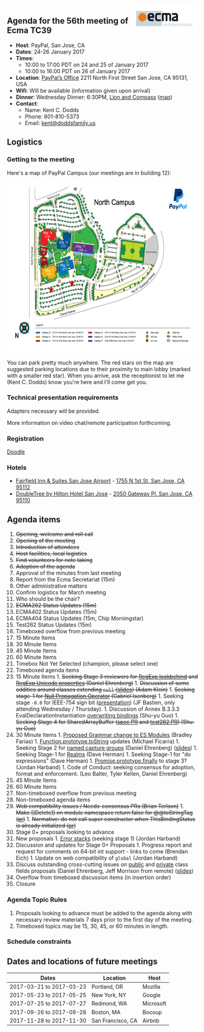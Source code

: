 <img src="../images/Ecma_RVB-003.jpg" align="right" height="70" alt="" />

## Agenda for the 56th meeting of Ecma TC39

- **Host**: PayPal, San Jose, CA
- **Dates**: 24-26 January 2017
- **Times**:
  - 10:00 to 17:00 PDT on 24 and 25 of January 2017
  - 10:00 to 16:00 PDT on 26 of January 2017
- **Location**:
  [PayPal’s Office](https://www.google.com/maps/place/PayPal/@37.376941,-121.9248805,17z/data=!3m1!4b1!4m5!3m4!1s0x808fcbe88aee163b:0xd6064b10b2260381!8m2!3d37.3769368!4d-121.9226918)
  2211 North First Street
  San Jose, CA 95131, USA
- **Wifi**: Will be available (information given upon arrival)
- **Dinner**:
  Wednesday Dinner: 6:30PM, [Lion and Compass](http://lionandcompass.com/) ([map](https://www.google.com/maps/place/1023+N+Fair+Oaks+Ave,+Sunnyvale,+CA+94089/@37.3989538,-122.0117916,19z/data=!4m13!1m7!3m6!1s0x808fb7cb2e8ac697:0x32d54c9afe825375!2s1023+N+Fair+Oaks+Ave,+Sunnyvale,+CA+94089!3b1!8m2!3d37.3989907!4d-122.0121922!3m4!1s0x808fb7cb2e8ac697:0x32d54c9afe825375!8m2!3d37.3989907!4d-122.0121922))
- **Contact**:
  - Name: Kent C. Dodds
  - Phone: 801-810-5373
  - Email: kent@doddsfamily.us

## Logistics

### Getting to the meeting

Here's a map of PayPal Campus (our meetings are in building 12):

<a href="https://raw.githubusercontent.com/tc39/agendas/master/images/PayPal%20Campus.png"><img src="../images/PayPal%20Campus.png" height="450" alt="PayPal campus map" /></a>

You can park pretty much anywhere. The red stars on the map are suggested parking locations due to their proximity to main lobby (marked with a smaller red star). When you arrive, ask the receptionist to let me (Kent C. Dodds) know you're here and I'll come get you.

### Technical presentation requirements

Adapters necessary will be provided.

More information on video chat/remote participation forthcoming.

### Registration

[Doodle](https://ecma-international.doodle.com/poll/anzg2zzzmakxgbte)

### Hotels

- [Fairfield Inn & Suites San Jose Airport](http://www.marriott.com/hotels/travel/sjcfi-fairfield-inn-and-suites-san-jose-airport/?scid=bb1a189a-fec3-4d19-a255-54ba596febe2) - [1755 N 1st St, San Jose, CA 95112](https://www.google.com/maps/place/Fairfield+Inn+%26+Suites+San+Jose+Airport/@37.3727714,-121.9153808,16z/data=!4m8!1m2!2m1!1shotels!3m4!1s0x0:0x4f8165f7ebc377be!8m2!3d37.3707189!4d-121.9174276)
- [DoubleTree by Hilton Hotel San Jose](http://doubletree3.hilton.com/en/hotels/california/doubletree-by-hilton-hotel-san-jose-JOSE-DT/index.html) - [2050 Gateway Pl, San Jose, CA 95110](https://www.google.com/maps/place/DoubleTree+by+Hilton+Hotel+San+Jose/@37.3727714,-121.9153808,16z/data=!4m8!1m2!2m1!1shotels!3m4!1s0x0:0x143d6b946b2164f5!8m2!3d37.3718507!4d-121.9227009)

## Agenda items

1. ~~Opening, welcome and roll call~~
  1. ~~Opening of the meeting~~
  1. ~~Introduction of attendees~~
  1. ~~Host facilities, local logistics~~
1. ~~Find volunteers for note taking~~
1. ~~Adoption of the agenda~~
1. Approval of the minutes from last meeting
1. Report from the Ecma Secretariat (15m)
1. Other administrative matters
  1. Confirm logistics for March meeting
  1. Who should be the chair?
1. ~~ECMA262 Status Updates (15m)~~
1. ECMA402 Status Updates (15m)
1. ECMA404 Status Updates (15m, Chip Morningstar)
1. Test262 Status Updates (15m)
1. Timeboxed overflow from previous meeting
  1. 15 Minute Items
  1. 30 Minute Items
  1. 45 Minute Items
  1. 60 Minute Items
  1. Timebox Not Yet Selected (champion, please select one)
1. Timeboxed agenda items
  1. 15 Minute Items
    1. ~~Seeking Stage 3 reviewers for [RegExp lookbehind](https://github.com/tc39/proposal-regexp-lookbehind) and [RegExp Unicode properties](https://github.com/tc39/proposal-regexp-unicode-property-escapes) (Daniel Ehrenberg)~~
    1. ~~Discussion of some oddities around classes extending `null` ([slides](https://docs.google.com/presentation/d/1makDPBGA3fo-jjOpjhD97_GqlKRQHvh9Mya-B2Spxng/edit?usp=sharing)) (Adam Klein)~~
    1. ~~Seeking stage-1 for [Null Propagation Operator](https://docs.google.com/presentation/d/11O_wIBBbZgE1bMVRJI8kGnmC6dWCBOwutbN9SWOK0fU/view) (Gabriel Isenberg)~~
    1. Seeking stage `-0.0` for IEEE-754 sign bit ([presentation](http://jfbastien.github.io/papers/Math.signbit.html)) (JF Bastien, only attending Wednesday / Thursday).
    1. Discussion of Annex B.3.3.3 EvalDeclarationInstantiation [overwriting bindings](https://github.com/tc39/ecma262/issues/753) (Shu-yu Guo)
    1. ~~Seeking Stage 4 for SharedArrayBuffer ([spec PR](https://github.com/tc39/ecma262/pull/769) and [test262 PR](https://github.com/tc39/test262/pull/839)) (Shu-yu Guo)~~
  1. 30 Minute Items
    1. [Proposed Grammar change to ES Modules](https://github.com/bmeck/UnambiguousJavaScriptGrammar) (Bradley Farias)
    1. [Function.prototype.toString](https://github.com/tc39/Function-prototype-toString-revision) updates (Michael Ficarra)
    1. Seeking Stage 2 for [named capture groups](https://tc39.github.io/proposal-regexp-named-groups/) (Daniel Ehrenberg) ([slides](https://docs.google.com/presentation/d/1fx5S4DpuD7z4K6ItFW7BjbvYPiuQNxU2769F5YhGP3o/edit#slide=id.p3))
    1. Seeking Stage-1 for [Realms](https://github.com/caridy/proposal-realms) (Dave Herman)
    1. Seeking Stage-1 for "do expressions" (Dave Herman)
    1. [Promise.prototype.finally](https://github.com/tc39/proposal-promise-finally) to stage 3? (Jordan Harband)
    1. Code of Conduct: seeking consensus for adoption, format and enforcement. (Leo Balter, Tyler Kellen, Daniel Ehrenberg)
  1. 45 Minute Items
  1. 60 Minute Items
1. Non-timeboxed overflow from previous meeting
1. Non-timeboxed agenda items
  1. ~~Web compatibility issues / Needs-consensus PRs (Brian Terlson)~~
    1. ~~Make [[Delete]] on module namespace return false for @@toStringTag ([pr](https://github.com/tc39/ecma262/pull/767))~~
    1. ~~Normative: do not call super constructor when ThisBindingStatus is already initialized ([pr](https://github.com/tc39/ecma262/pull/762))~~
  1. Stage 0+ proposals looking to advance
  1. New proposals
    1. [Error stacks](https://github.com/ljharb/proposal-error-stacks) (seeking stage 1) (Jordan Harband)
  1. Discussion and updates for Stage 0+ Proposals
    1. Progress report and request for comments on 64-bit int support - links to come (Brendan Eich)
    1. Update on web compatibility of `global` (Jordan Harband)
  1. Discuss outstanding cross-cutting issues on [public](https://github.com/tc39/proposal-class-public-fields/) and [private](http://github.com/tc39/proposal-private-fields/) class fields proposals (Daniel Ehrenberg, Jeff Morrison from remote) ([slides](https://docs.google.com/presentation/d/1yXsRdAJO7OdxF0NmZs2N8ySSrQwKp3D77vZXbQOWbMs/edit))
1. Overflow from timeboxed discussion items (in insertion order)
1. Closure

### Agenda Topic Rules

1. Proposals looking to advance must be added to the agenda along with necessary review materials 7 days prior to the first day of the meeting.
1. Timeboxed topics may be 15, 30, 45, or 60 minutes in length.

### Schedule constraints

## Dates and locations of future meetings

| Dates                    | Location          | Host       |
|--------------------------|-------------------|------------|
| 2017-03-21 to 2017-03-23 | Portland, OR      | Mozilla    |
| 2017-05-23 to 2017-05-25 | New York, NY      | Google     |
| 2017-07-25 to 2017-07-27 | Redmond, WA       | Microsoft  |
| 2017-09-26 to 2017-09-28 | Boston, MA        | Bocoup     |
| 2017-11-28 to 2017-11-30 | San Francisco, CA | Airbnb     |

